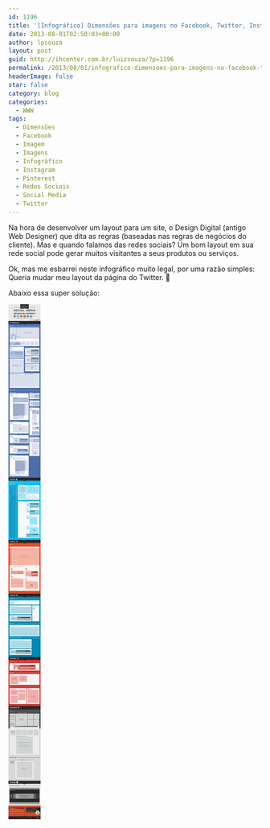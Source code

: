 ```yaml
---
id: 1196
title: '[Infográfico] Dimensões para imagens no Facebook, Twitter, Instagram, Pinterest'
date: 2013-08-01T02:50:03+00:00
author: lpsouza
layout: post
guid: http://ihcenter.com.br/luizsouza/?p=1196
permalink: /2013/08/01/infografico-dimensoes-para-imagens-no-facebook-twitter-instagram-pinterest/
headerImage: false
star: false
category: blog
categories:
  - WWW
tags:
  - Dimensões
  - Facebook
  - Imagem
  - Imagens
  - Infográfico
  - Instagram
  - Pinterest
  - Redes Sociais
  - Social Media
  - Twitter
---
```

Na hora de desenvolver um layout para um site, o Design Digital (antigo Web Designer) que dita as regras (baseadas nas regras de negócios do cliente). Mas e quando falamos das redes sociais? Um bom layout em sua rede social pode gerar muitos visitantes a seus produtos ou serviços.

Ok, mas me esbarrei neste infográfico muito legal, por uma razão simples: Queria mudar meu layout da página do Twitter. 🙂

Abaixo essa super solução:

![Blueprint](wp-content/uploads/2013/08/social-media-design-blueprint.png)
